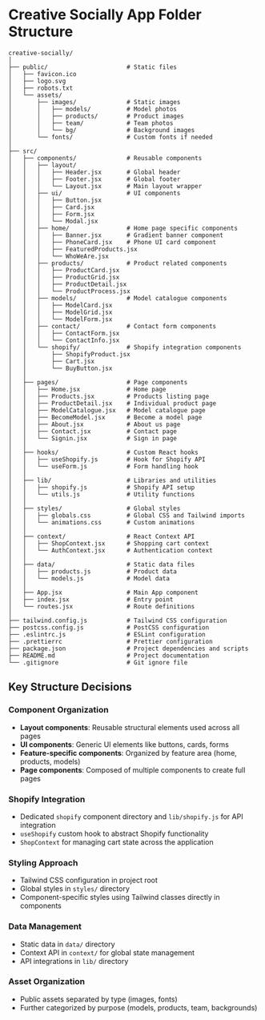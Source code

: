 # **Creative Socially App Folder Structure**

```
creative-socially/
│
├── public/                      # Static files
│   ├── favicon.ico
│   ├── logo.svg
│   ├── robots.txt
│   └── assets/
│       ├── images/              # Static images
│       │   ├── models/          # Model photos
│       │   ├── products/        # Product images
│       │   ├── team/            # Team photos
│       │   └── bg/              # Background images
│       └── fonts/               # Custom fonts if needed
│
├── src/
│   ├── components/              # Reusable components
│   │   ├── layout/
│   │   │   ├── Header.jsx       # Global header
│   │   │   ├── Footer.jsx       # Global footer
│   │   │   └── Layout.jsx       # Main layout wrapper
│   │   ├── ui/                  # UI components
│   │   │   ├── Button.jsx
│   │   │   ├── Card.jsx
│   │   │   ├── Form.jsx
│   │   │   └── Modal.jsx
│   │   ├── home/                # Home page specific components
│   │   │   ├── Banner.jsx       # Gradient banner component
│   │   │   ├── PhoneCard.jsx    # Phone UI card component
│   │   │   ├── FeaturedProducts.jsx
│   │   │   └── WhoWeAre.jsx
│   │   ├── products/            # Product related components
│   │   │   ├── ProductCard.jsx
│   │   │   ├── ProductGrid.jsx
│   │   │   ├── ProductDetail.jsx
│   │   │   └── ProductProcess.jsx
│   │   ├── models/              # Model catalogue components
│   │   │   ├── ModelCard.jsx
│   │   │   ├── ModelGrid.jsx
│   │   │   └── ModelForm.jsx
│   │   ├── contact/             # Contact form components
│   │   │   ├── ContactForm.jsx
│   │   │   └── ContactInfo.jsx
│   │   └── shopify/             # Shopify integration components
│   │       ├── ShopifyProduct.jsx
│   │       ├── Cart.jsx
│   │       └── BuyButton.jsx
│   │
│   ├── pages/                   # Page components
│   │   ├── Home.jsx             # Home page
│   │   ├── Products.jsx         # Products listing page
│   │   ├── ProductDetail.jsx    # Individual product page
│   │   ├── ModelCatalogue.jsx   # Model catalogue page
│   │   ├── BecomeModel.jsx      # Become a model page
│   │   ├── About.jsx            # About us page
│   │   ├── Contact.jsx          # Contact page
│   │   └── Signin.jsx           # Sign in page
│   │
│   ├── hooks/                   # Custom React hooks
│   │   ├── useShopify.js        # Hook for Shopify API
│   │   └── useForm.js           # Form handling hook
│   │
│   ├── lib/                     # Libraries and utilities
│   │   ├── shopify.js           # Shopify API setup
│   │   └── utils.js             # Utility functions
│   │
│   ├── styles/                  # Global styles
│   │   ├── globals.css          # Global CSS and Tailwind imports
│   │   └── animations.css       # Custom animations
│   │
│   ├── context/                 # React Context API
│   │   ├── ShopContext.jsx      # Shopping cart context
│   │   └── AuthContext.jsx      # Authentication context
│   │
│   ├── data/                    # Static data files
│   │   ├── products.js          # Product data
│   │   └── models.js            # Model data
│   │
│   ├── App.jsx                  # Main App component
│   ├── index.jsx                # Entry point
│   └── routes.jsx               # Route definitions
│
├── tailwind.config.js           # Tailwind CSS configuration
├── postcss.config.js            # PostCSS configuration
├── .eslintrc.js                 # ESLint configuration
├── .prettierrc                  # Prettier configuration
├── package.json                 # Project dependencies and scripts
├── README.md                    # Project documentation
└── .gitignore                   # Git ignore file
```

## Key Structure Decisions

### Component Organization
- **Layout components**: Reusable structural elements used across all pages
- **UI components**: Generic UI elements like buttons, cards, forms
- **Feature-specific components**: Organized by feature area (home, products, models)
- **Page components**: Composed of multiple components to create full pages

### Shopify Integration
- Dedicated `shopify` component directory and `lib/shopify.js` for API integration
- `useShopify` custom hook to abstract Shopify functionality
- `ShopContext` for managing cart state across the application

### Styling Approach
- Tailwind CSS configuration in project root
- Global styles in `styles/` directory
- Component-specific styles using Tailwind classes directly in components

### Data Management
- Static data in `data/` directory
- Context API in `context/` for global state management
- API integrations in `lib/` directory

### Asset Organization
- Public assets separated by type (images, fonts)
- Further categorized by purpose (models, products, team, backgrounds)
